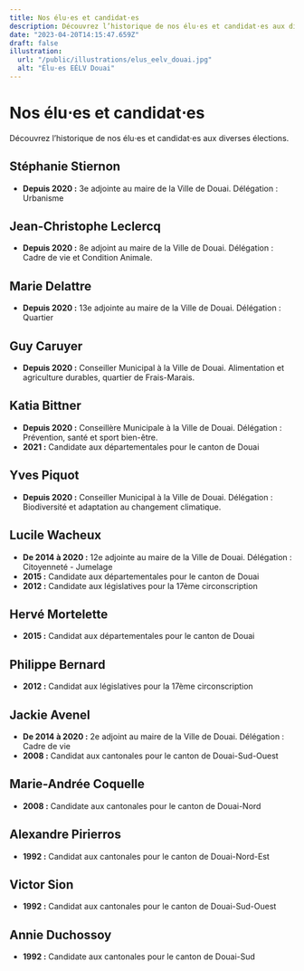 ```yaml
---
title: Nos élu⋅es et candidat⋅es
description: Découvrez l’historique de nos élu⋅es et candidat⋅es aux divers élections.
date: "2023-04-20T14:15:47.659Z"
draft: false
illustration:
  url: "/public/illustrations/elus_eelv_douai.jpg"
  alt: "Élu⋅es EÉLV Douai"
---
```


# Nos élu⋅es et candidat⋅es

Découvrez l’historique de nos élu⋅es et candidat⋅es aux diverses élections.

## Stéphanie Stiernon

- **Depuis 2020 :** 3e adjointe au maire de la Ville de Douai. Délégation : Urbanisme

## Jean-Christophe Leclercq

- **Depuis 2020 :** 8e adjoint au maire de la Ville de Douai. Délégation : Cadre de vie et Condition Animale.

## Marie Delattre

- **Depuis 2020 :** 13e adjointe au maire de la Ville de Douai. Délégation : Quartier

## Guy Caruyer

- **Depuis 2020 :** Conseiller Municipal à la Ville de Douai. Alimentation et agriculture durables, quartier de Frais-Marais.

## Katia Bittner

- **Depuis 2020 :** Conseillère Municipale à la Ville de Douai. Délégation : Prévention, santé et sport bien-être.
- **2021 :** Candidate aux départementales pour le canton de Douai

## Yves Piquot

- **Depuis 2020 :** Conseiller Municipal à la Ville de Douai. Délégation : Biodiversité et adaptation au changement climatique.

## Lucile Wacheux

- **De 2014 à 2020 :** 12e adjointe au maire de la Ville de Douai. Délégation : Citoyenneté - Jumelage
- **2015 :** Candidate aux départementales pour le canton de Douai
- **2012 :** Candidate aux législatives pour la 17ème circonscription

## Hervé Mortelette

- **2015 :** Candidat aux départementales pour le canton de Douai

## Philippe Bernard

- **2012 :** Candidat aux législatives pour la 17ème circonscription

## Jackie Avenel

- **De 2014 à 2020 :** 2e adjoint au maire de la Ville de Douai. Délégation : Cadre de vie
- **2008 :** Candidat aux cantonales pour le canton de Douai-Sud-Ouest

## Marie-Andrée Coquelle

- **2008 :** Candidate aux cantonales pour le canton de Douai-Nord

## Alexandre Pirierros

- **1992 :** Candidat aux cantonales pour le canton de Douai-Nord-Est

## Victor Sion

- **1992 :** Candidat aux cantonales pour le canton de Douai-Sud-Ouest

## Annie Duchossoy

- **1992 :** Candidate aux cantonales pour le canton de Douai-Sud
